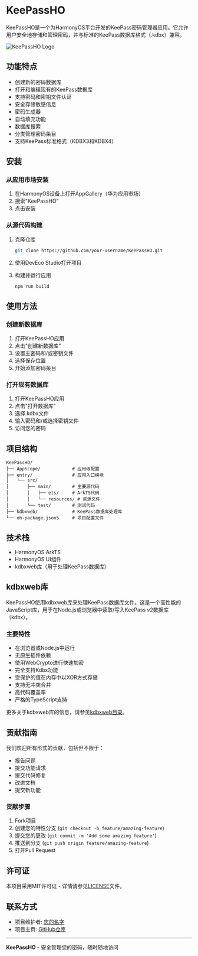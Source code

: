 # KeePassHO

KeePassHO是一个为HarmonyOS平台开发的KeePass密码管理器应用。它允许用户安全地存储和管理密码，并与标准的KeePass数据库格式（.kdbx）兼容。

![KeePassHO Logo](https://placeholder-for-logo-url.com)

## 功能特点

- 创建新的密码数据库
- 打开和编辑现有的KeePass数据库
- 支持密码和密钥文件认证
- 安全存储敏感信息
- 密码生成器
- 自动填充功能
- 数据库搜索
- 分类管理密码条目
- 支持KeePass标准格式（KDBX3和KDBX4）

## 安装

### 从应用市场安装

1. 在HarmonyOS设备上打开AppGallery（华为应用市场）
2. 搜索"KeePassHO"
3. 点击安装

### 从源代码构建

1. 克隆仓库
   ```bash
   git clone https://github.com/your-username/KeePassHO.git
   ```

2. 使用DevEco Studio打开项目

3. 构建并运行应用
   ```bash
   npm run build
   ```

## 使用方法

### 创建新数据库

1. 打开KeePassHO应用
2. 点击"创建新数据库"
3. 设置主密码和/或密钥文件
4. 选择保存位置
5. 开始添加密码条目

### 打开现有数据库

1. 打开KeePassHO应用
2. 点击"打开数据库"
3. 选择.kdbx文件
4. 输入密码和/或选择密钥文件
5. 访问您的密码

## 项目结构

```
KeePassHO/
├── AppScope/            # 应用级配置
├── entry/               # 应用入口模块
│   └── src/
│       ├── main/        # 主要源代码
│       │   ├── ets/     # ArkTS代码
│       │   └── resources/ # 资源文件
│       └── test/        # 测试代码
├── kdbxweb/             # KeePass数据库处理库
└── oh-package.json5     # 项目配置文件
```

## 技术栈

- HarmonyOS ArkTS
- HarmonyOS UI组件
- kdbxweb库（用于处理KeePass数据库）

## kdbxweb库

KeePassHO使用kdbxweb库来处理KeePass数据库文件。这是一个高性能的JavaScript库，用于在Node.js或浏览器中读取/写入KeePass v2数据库（kdbx）。

### 主要特性

- 在浏览器或Node.js中运行
- 无原生插件依赖
- 使用WebCrypto进行快速加密
- 完全支持Kdbx功能
- 受保护的值在内存中以XOR方式存储
- 支持无冲突合并
- 高代码覆盖率
- 严格的TypeScript支持

更多关于kdbxweb库的信息，请参见[kdbxweb目录](./kdbxweb/README.md)。

## 贡献指南

我们欢迎所有形式的贡献，包括但不限于：

- 报告问题
- 提交功能请求
- 提交代码修复
- 改进文档
- 提交新功能

### 贡献步骤

1. Fork项目
2. 创建您的特性分支 (`git checkout -b feature/amazing-feature`)
3. 提交您的更改 (`git commit -m 'Add some amazing feature'`)
4. 推送到分支 (`git push origin feature/amazing-feature`)
5. 打开Pull Request

## 许可证

本项目采用MIT许可证 - 详情请参见[LICENSE](LICENSE)文件。

## 联系方式

- 项目维护者: [您的名字](mailto:your.email@example.com)
- 项目主页: [GitHub仓库](https://github.com/your-username/KeePassHO)

---

**KeePassHO** - 安全管理您的密码，随时随地访问
